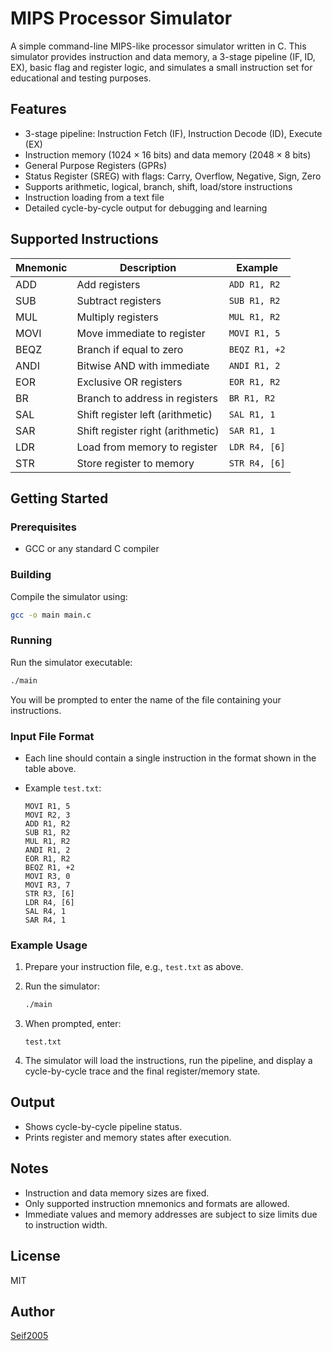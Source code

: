 # MIPS Processor Simulator

A simple command-line MIPS-like processor simulator written in C. This simulator provides instruction and data memory, a 3-stage pipeline (IF, ID, EX), basic flag and register logic, and simulates a small instruction set for educational and testing purposes.

## Features

- 3-stage pipeline: Instruction Fetch (IF), Instruction Decode (ID), Execute (EX)
- Instruction memory (1024 × 16 bits) and data memory (2048 × 8 bits)
- General Purpose Registers (GPRs)
- Status Register (SREG) with flags: Carry, Overflow, Negative, Sign, Zero
- Supports arithmetic, logical, branch, shift, load/store instructions
- Instruction loading from a text file
- Detailed cycle-by-cycle output for debugging and learning

## Supported Instructions

| Mnemonic | Description                        | Example            |
|----------|------------------------------------|--------------------|
| ADD      | Add registers                      | `ADD R1, R2`       |
| SUB      | Subtract registers                 | `SUB R1, R2`       |
| MUL      | Multiply registers                 | `MUL R1, R2`       |
| MOVI     | Move immediate to register         | `MOVI R1, 5`       |
| BEQZ     | Branch if equal to zero            | `BEQZ R1, +2`      |
| ANDI     | Bitwise AND with immediate         | `ANDI R1, 2`       |
| EOR      | Exclusive OR registers             | `EOR R1, R2`       |
| BR       | Branch to address in registers     | `BR R1, R2`        |
| SAL      | Shift register left (arithmetic)   | `SAL R1, 1`        |
| SAR      | Shift register right (arithmetic)  | `SAR R1, 1`        |
| LDR      | Load from memory to register       | `LDR R4, [6]`      |
| STR      | Store register to memory           | `STR R4, [6]`      |

## Getting Started

### Prerequisites

- GCC or any standard C compiler

### Building

Compile the simulator using:

```bash
gcc -o main main.c
```

### Running

Run the simulator executable:

```bash
./main
```

You will be prompted to enter the name of the file containing your instructions.

### Input File Format

- Each line should contain a single instruction in the format shown in the table above.
- Example `test.txt`:

  ```
  MOVI R1, 5
  MOVI R2, 3
  ADD R1, R2
  SUB R1, R2
  MUL R1, R2
  ANDI R1, 2
  EOR R1, R2
  BEQZ R1, +2
  MOVI R3, 0
  MOVI R3, 7
  STR R3, [6]
  LDR R4, [6]
  SAL R4, 1
  SAR R4, 1
  ```

### Example Usage

1. Prepare your instruction file, e.g., `test.txt` as above.
2. Run the simulator:

   ```bash
   ./main
   ```

3. When prompted, enter:

   ```
   test.txt
   ```

4. The simulator will load the instructions, run the pipeline, and display a cycle-by-cycle trace and the final register/memory state.

## Output

- Shows cycle-by-cycle pipeline status.
- Prints register and memory states after execution.

## Notes

- Instruction and data memory sizes are fixed.
- Only supported instruction mnemonics and formats are allowed.
- Immediate values and memory addresses are subject to size limits due to instruction width.

## License

MIT

## Author

[Seif2005](https://github.com/Seif2005)
